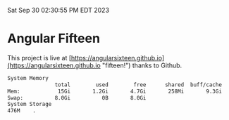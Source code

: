 Sat Sep 30 02:30:55 PM EDT 2023

# Angular Fifteen


This project is live at [https://angularsixteen.github.io](https://angularsixteen.github.io "fifteen!") thanks to Github.

```bash
System Memory
               total        used        free      shared  buff/cache   available
Mem:            15Gi       1.2Gi       4.7Gi       258Mi       9.3Gi        13Gi
Swap:          8.0Gi          0B       8.0Gi
System Storage
476M	.
```
```bash
